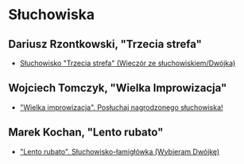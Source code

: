 # Słuchowiska

## Dariusz Rzontkowski, "Trzecia strefa"

 * [Słuchowisko "Trzecia strefa" (Wieczór ze słuchowiskiem/Dwójka)](https://static.prsa.pl/a5689e4d-66ab-43ca-8a6b-9b94fb9f703e.mp3?source=MAIN_PLAYER_PR_V2)

 ## Wojciech Tomczyk, "Wielka Improwizacja"

 * ["Wielka improwizacja". Posłuchaj nagrodzonego słuchowiska!](https://static.prsa.pl/7112818e-9731-47a3-86d7-f38d9692e855.mp3?source=MAIN_PLAYER_PR_V2)

 ## Marek Kochan, "Lento rubato"

 * ["Lento rubato". Słuchowisko-łamigłówka (Wybieram Dwójkę)](https://static.prsa.pl/d0e13dbf-54c8-4cf4-8991-5ca3a4cbddd4.mp3?source=MAIN_PLAYER_PR_V2)